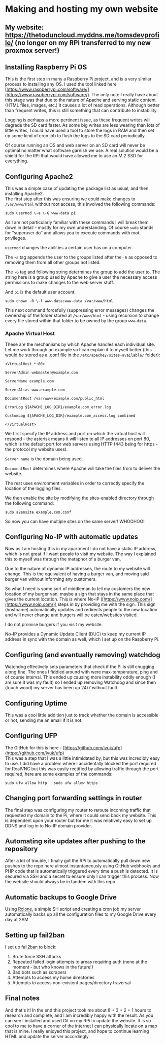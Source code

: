 # Making and hosting my own website

## My website: <https://thetoduncloud.myddns.me/tomsdevprofile/> (no longer on my RPi transferred to my new proxmox server!)

## Installing Raspberry Pi OS

This is the first step in many a Raspberry Pi project, and is a very similar process to installing any OS. I used the tool linked here [https://www.raspberrypi.com/software/](https://www.raspberrypi.com/software/). The only note I really have about this stage was that due to the nature of Apache and serving static content (HTML files, images, etc.) it causes a lot of read operations. Although better than frequent writes, this is still something that can contribute to instability.

Logging is perhaps a more pertinent issue, as these frequent writes will degrade the SD card faster. As some big writes are less wearing than lots of little writes, I could have used a tool to store the logs in RAM and then set up some kind of cron job to flush the logs to the SD card periodically.

Of course running an OS and web server on an SD card will never be optimal no matter what software garnish we use. A real solution would be a shield for the RPi that would have allowed me to use an M.2 SSD for everything.

## Configuring Apache2

This was a simple case of updating the package list as usual, and then installing Apache2.  
The first step after this was ensuring we could make changes to `/var/www/html` without root access, this involved the following commands:

`sudo usermod \-a \-G www-data pi`

As I am not particularly familiar with these commands I will break them down in detail \- mostly for my own understanding. Of course `sudo` stands for “superuser do” and allows you to execute commands with root privileges.

`usermod` changes the abilities a certain user has on a computer.

The -`a` tag appends the user to the groups listed after the `-G` as opposed to removing them from all other groups not listed.

The `-G` tag and following string determines the group to add the user to. The string here is a group used by Apache to give a user the necessary access permissions to make changes to the web server stuff.

And `pi` is the default user account.

`sudo chown -R \-f www-data:www-data /var/www/html`  

This next command forcefully (suppressing error messages) changes the ownership of the folder stored at `/var/www/html` \- using recursion to change every file stored within that folder to be owned by the group `www-data`.

### Apache Virtual Host

These are the mechanisms by which Apache handles each individual site. Let me work through an example so I can explain it to myself better (this would be stored as a .conf file in the `/etc/apache2/sites-available/` folder):

`<VirtualHost *:80>`

  `ServerAdmin webmaster@example.com`

  `ServerName example.com`

  `ServerAlias www.example.com`

  `DocumentRoot /var/www/example.com/public_html`

  `ErrorLog ${APACHE_LOG_DIR}/example.com_error.log`

  `CustomLog ${APACHE_LOG_DIR}/example.com_access.log combined`

`</VirtualHost>`

We first specify the IP address and port on which the virtual host will respond \- the asterisk means it will listen to all IP addresses on port 80, which is the default port for web servers using HTTP (443 being for https \- the protocol my website uses).

`Server name` is the domain being used.

`DocumentRoot` determines where Apache will take the files from to deliver the website.

The rest uses environment variables in order to correctly specify the location of the logging files.

We then enable the site by modifying the sites-enabled directory through the following command:

`sudo a2ensite example.com.conf`

So now you can have multiple sites on the same server\! WHOOHOO\!

## Configuring No-IP with automatic updates

Now as I am hosting this in my apartment I do not have a static IP address, which is not great if I want people to visit my website. The way I explained this to myself was through the metaphor of a burger van.

Due to the nature of dynamic IP addresses, the route to my website will change. This is the equivalent of having a burger van, and moving said burger van without informing any customers.

So what I need is some sort of middleman to tell my customers the new location of my burger van, maybe a sign that stays in the same place that gives the current location. This is where No-IP ([https://www.noip.com/](https://www.noip.com/)) steps in by providing me with the sign. This sign (hostname) automatically updates and redirects people to the new location and will never change and burgers will be eaten/websites visited.  

I do not promise burgers if you visit my website.

No-IP provides a Dynamic Update Client (DUC) to keep my current IP address in sync with the domain as well, which I set up on the Raspberry Pi.

## Configuring (and eventually removing) watchdog

Watchdog effectively sets parameters that check if the Pi is still chugging along fine. The ones I fiddled around with were max-temperature, ping and of course interval. This ended up causing more instability oddly enough (I am sure it was my fault) so I ended up removing Watchdog and since then (touch wood) my server has been up 24/7 without fault.

## Configuring Uptime

This was a cool little addition just to track whether the domain is accessible or not, sending me an email if it is not. 

## Configuring UFP

The GitHub for this is here \- [https://github.com/ivuk/ufp](https://github.com/ivuk/ufp)  
This was a step that I was a little intimidated by, but this was incredibly easy to use. I did have a problem where I accidentally blocked the port required for RealVNC but this was easily rectified by allowing traffic through the port required, here are some examples of the commands:

`sudo ufw allow http  
sudo ufw allow https`

## Changing port forwarding settings in router

The final step was configuring my router to reroute incoming traffic that requested my domain to the Pi, where it could send back my website. This is dependent upon your router but for me it was relatively easy to set up DDNS and log in to No-IP domain provider.

## Automating site updates after pushing to the repository

After a lot of trouble, I finally got the RPi to automatically pull down new pushes to the repo here almost instantaneously using GitHub webhooks and PHP code that is automatically triggered every time a push is detected. It is secured via SSH and a secret to ensure only I can trigger this process. Now the website should always be in tandem with this repo.

## Automatic backups to Google Drive

Using [Rclone](https://rclone.org/), a simple SH script and creating a cron job my server automatically backs up all the configuration files to my Google Drive every day at 2AM.

## Setting up fail2ban

I set up [fail2ban](https://github.com/fail2ban/fail2ban) to block:

1. Brute force SSH attacks
2. Repeated failed login attempts to areas requiring auth (none at the moment - but who knows in the future!)
3. Bad bots such as scrapers
4. Attempts to access my home directories
5. Attempts to access non-existent pages/directory traversal

## Final notes

And that's it\! In the end this project took me about 8 + 3 + 2 + 1 hours to research and complete, and I am incredibly happy with the result. As you can see I installed and used Git on my RPi to update the website. It is so cool to me to have a corner of the internet I can physically locate on a map that is mine. I really enjoyed this project, and hope to continue learning HTML and update the server accordingly.
